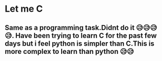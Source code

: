 
# Let me C

## Same as a programming task.Didnt do it 😥😥😥😥. Have been trying to learn C for the past few days but i feel python is simpler than C.This is more complex to learn than python 😥😥